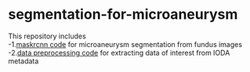 # segmentation-for-microaneurysm
This repository includes <br />
-1.[maskrcnn code](https://github.com/simonma190/segmentation-for-microaneurysm/blob/main/microaneurysm_maskrcnn_SimonMa.py) for microaneurysm segmentation from fundus images <br />
-2.[data preprocessing code](https://github.com/simonma190/segmentation-for-microaneurysm/blob/main/data_collection.py) for extracting data of interest from IODA metadata <br />

